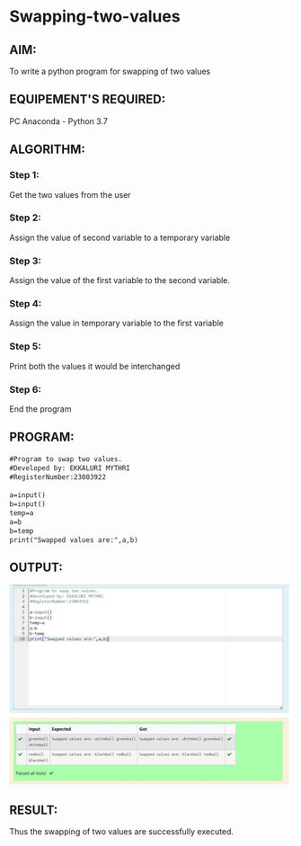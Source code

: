 # Swapping-two-values
## AIM:
To write a python program for swapping of two values
## EQUIPEMENT'S REQUIRED: 
PC
Anaconda - Python 3.7
## ALGORITHM: 
### Step 1:
Get the two values from the user
### Step 2: 
Assign the value of second variable to a temporary variable 
### Step 3: 
Assign the value of the first variable to the second variable.
### Step 4:  
Assign the value in temporary variable to the first variable
### Step 5: 
Print both the values it would be interchanged
### Step 6: 
End the program
## PROGRAM:
``` 
#Program to swap two values.
#Developed by: EKKALURI MYTHRI
#RegisterNumber:23003922

a=input()
b=input()
temp=a
a=b
b=temp
print("Swapped values are:",a,b)
```
## OUTPUT:
![Alt text](image-1.png)

## RESULT:
Thus the swapping of two values are successfully executed.



